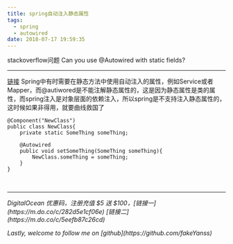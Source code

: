```yaml
---
title: spring自动注入静态属性
tags:
  - spring
  - autowired
date: 2018-07-17 19:59:35
---
```

stackoverflow问题 Can you use @Autowired with static fields?
<!--more-->

---

[链接](https://stackoverflow.com/questions/1018797/can-you-use-autowired-with-static-fields)
Spring中有时需要在静态方法中使用自动注入的属性，例如Service或者Mapper，而@autiwored是不能注解静态属性的，这是因为静态属性是类的属性，而spring注入是对象层面的依赖注入，所以spring是不支持注入静态属性的，这时候如果非得用，就要曲线救国了
```
@Component("NewClass")
public class NewClass{
    private static SomeThing someThing;

    @Autowired
    public void setSomeThing(SomeThing someThing){
        NewClass.someThing = someThing;
    }
}
```


<br>

---
<p id="div-border-left-red"><i>DigitalOcean 优惠码，注册充值 $5 送 $100，[链接一](https://m.do.co/c/282d5e1cf06e) [链接二](https://m.do.co/c/5eefb87c26cd)</i></span>
<p id="div-border-left-red"><i>Lastly, welcome to follow me on [github](https://github.com/fakeYanss)</i></p>